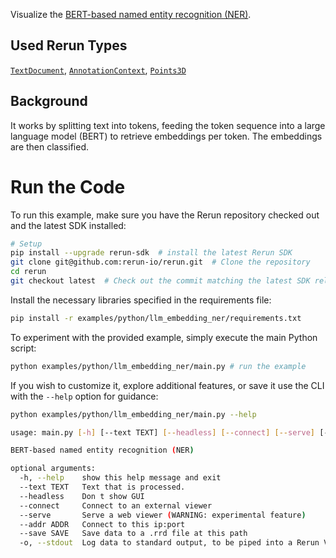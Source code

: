 <!--[metadata]
title = "LLM Embedding-Based Named Entity Recognition"
tags = ["LLM", "embeddings", "classification", "huggingface", "text"]
thumbnail = "https://static.rerun.io/llm_embedding_ner/d98c09dd6bfa20ceea3e431c37dc295a4009fa1b/480w.png"
thumbnail_dimensions = [480, 279]
-->

<picture>
  <img src="https://static.rerun.io/llm_embedding_ner/d98c09dd6bfa20ceea3e431c37dc295a4009fa1b/full.png" alt="">
  <source media="(max-width: 480px)" srcset="https://static.rerun.io/llm_embedding_ner/d98c09dd6bfa20ceea3e431c37dc295a4009fa1b/480w.png">
  <source media="(max-width: 768px)" srcset="https://static.rerun.io/llm_embedding_ner/d98c09dd6bfa20ceea3e431c37dc295a4009fa1b/768w.png">
  <source media="(max-width: 1024px)" srcset="https://static.rerun.io/llm_embedding_ner/d98c09dd6bfa20ceea3e431c37dc295a4009fa1b/1024w.png">
  <source media="(max-width: 1200px)" srcset="https://static.rerun.io/llm_embedding_ner/d98c09dd6bfa20ceea3e431c37dc295a4009fa1b/1200w.png">
</picture>

Visualize the [BERT-based named entity recognition (NER)](https://huggingface.co/dslim/bert-base-NER). 

## Used Rerun Types
[`TextDocument`](https://www.rerun.io/docs/reference/types/archetypes/text_document), [`AnnotationContext`](https://www.rerun.io/docs/reference/types/archetypes/annotation_context), [`Points3D`](https://www.rerun.io/docs/reference/types/archetypes/points3d)

## Background
It works by splitting text into tokens, feeding the token sequence into a large language model (BERT) to retrieve embeddings per token. The embeddings are then classified.

# Run the Code
To run this example, make sure you have the Rerun repository checked out and the latest SDK installed:
```bash
# Setup 
pip install --upgrade rerun-sdk  # install the latest Rerun SDK
git clone git@github.com:rerun-io/rerun.git  # Clone the repository
cd rerun
git checkout latest  # Check out the commit matching the latest SDK release
```
Install the necessary libraries specified in the requirements file:
```bash
pip install -r examples/python/llm_embedding_ner/requirements.txt
```
To experiment with the provided example, simply execute the main Python script:
```bash
python examples/python/llm_embedding_ner/main.py # run the example
```
If you wish to customize it, explore additional features, or save it use the CLI with the `--help` option for guidance:
```bash
python examples/python/llm_embedding_ner/main.py --help 

usage: main.py [-h] [--text TEXT] [--headless] [--connect] [--serve] [--addr ADDR] [--save SAVE] [-o]

BERT-based named entity recognition (NER)

optional arguments:
  -h, --help    show this help message and exit
  --text TEXT   Text that is processed.
  --headless    Don t show GUI
  --connect     Connect to an external viewer
  --serve       Serve a web viewer (WARNING: experimental feature)
  --addr ADDR   Connect to this ip:port
  --save SAVE   Save data to a .rrd file at this path
  -o, --stdout  Log data to standard output, to be piped into a Rerun Viewer
```